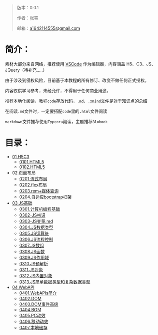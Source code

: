 > 版本：0.0.1
>
> 作者：张霄
>
> 邮箱：a1642114555@gmail.com

# 简介：

素材大部分来自网络，推荐使用 [VSCode](https://code.visualstudio.com/) 作为编辑器，内容涵盖 H5、C3、JS、JQuery（待补充.....）

由于涉及到侵权风险，目前基于本教程的所有修订、改变不做任何正式授权。

内容仅供学习参考，未经允许，不得用于任何商业用途。

推荐本地化阅读，教程`code`存放代码，`.md`、`.xmind`文件是对于知识点的总结

在阅读`.md`文件时，一定要搭配`code`里的`.html`文件阅读

`markdown`文件推荐使用`Typeora`阅读，主题推荐`Blubook`

# 目录：

* [01.H5C3](1-HTML5)
  * [0101.HTML5](1-HTML5/1-HTML5.md)
  * [0102.HTML5](1-HTML5/2-CSS3.md)
* 02.页面布局
  * [0201.流式布局](2-流式布局和Flex布局/1-流式布局.md)
  * [0202.flex布局](2-流式布局和Flex布局/2-flex布局.md)
  * [0203.rem+媒体查询](3-rem布局和bootstrap自适应/1-rem布局.md)
  * [0204.自适应bootstrap框架](3-rem布局和bootstrap自适应/2-bootstrap自适应.md)
* [03.JS基础](4-js基础)
  * [0301.计算机编程基础](4-js基础/00-计算机编程基础.md)
  * [0302-JS初识](4-js基础/01-JS初识.md)
  * [0303-JS变量.md](4-js基础/02-JS变量.md)
  * [0304.JS数据类型](4-js基础/03-JS数据类型.md)
  * [0305.JS运算符](4-js基础/04-JS运算符.md)
  * [0306.JS流程控制](4-js基础/05-JS流程控制.md)
  * [0307.JS数组](4-js基础/06-JS数组.md)
  * [0308.JS函数](4-js基础/07-JS函数.md)
  * [0309.JS作用域](4-js基础/08-JS作用域.md)
  * [0310.JS预解析](4-js基础/09-JS预解析（重要）.md)
  * [0311.JS对象](4-js基础/10-JS对象.md)
  * [0312.JS内置对象](4-js基础/11-JS内置对象.md)
  * [0313.JS简单数据类型和复杂数据类型](4-js基础/12-JS简单数据类型和复杂数据类型.md)
* [04.WebAPI](5-WebAPI)
  * [0401.WebAPIs简介](5-WebAPI/0-WebAPIs简介.md)
  * [0402.DOM](5-WebAPI/1-DOM.md)
  * [0403.DOM事件高级](5-WebAPI/2-DOM事件高级.md)
  * [0404.BOM](5-WebAPI/3-BOM.md)
  * [0405.PC动效](5-WebAPI/4-PC动效.md)
  * [0406.移动动效](5-WebAPI/5-移动端网页特效.md)
  * [0407.本地储存](5-WebAPI/6-本地储存.md)
